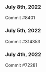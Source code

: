 ### July 8th, 2022

Commit #8401

### July 5th, 2022

Commit #314353


### July 4th, 2022

Commit #72281
